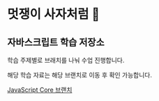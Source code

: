 # 멋쟁이 사자처럼 🦁
## 자바스크립트 학습 저장소

학습 주제별로 브래치를 나눠 수업 진행합니다.

해당 학습 자료는 해당 브랜치로 이동 후 확인 가능합니다.

[JavaScript Core 브랜치](https://www.naver.com)

